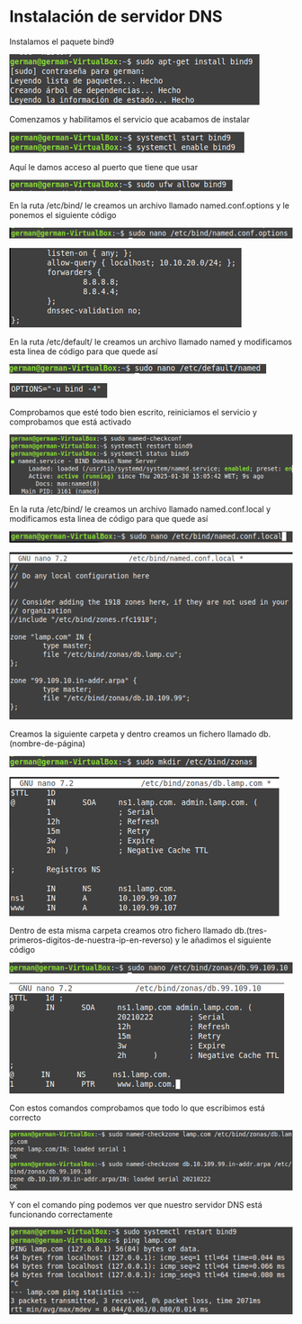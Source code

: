 # Instalación de servidor DNS

Instalamos el paquete bind9

![](1.png)

Comenzamos y habilitamos el servicio que acabamos de instalar

![](2.png)

Aquí le damos acceso al puerto que tiene que usar

![](3.png)

En la ruta /etc/bind/ le creamos un archivo llamado named.conf.options y le ponemos el siguiente código

![](4.png)

![](5.png)

En la ruta /etc/default/ le creamos un archivo llamado named y modificamos esta linea de código para que quede así

![](6.png)

![](7.png)

Comprobamos que esté todo bien escrito, reiniciamos el servicio y comprobamos que está activado

![](8.png)

En la ruta /etc/bind/ le creamos un archivo llamado named.conf.local y modificamos esta linea de código para que quede así

![](9.png)

![](10.png)

Creamos la siguiente carpeta y dentro creamos un fichero llamado db.(nombre-de-página)

![](11.png)

![](12.png)

Dentro de esta misma carpeta creamos otro fichero llamado db.(tres-primeros-digitos-de-nuestra-ip-en-reverso) y le añadimos el siguiente código

![](13.png)

![](14.png)

Con estos comandos comprobamos que todo lo que escribimos está correcto

![](15.png)

Y con el comando ping podemos ver que nuestro servidor DNS está funcionando correctamente

![](16.png)